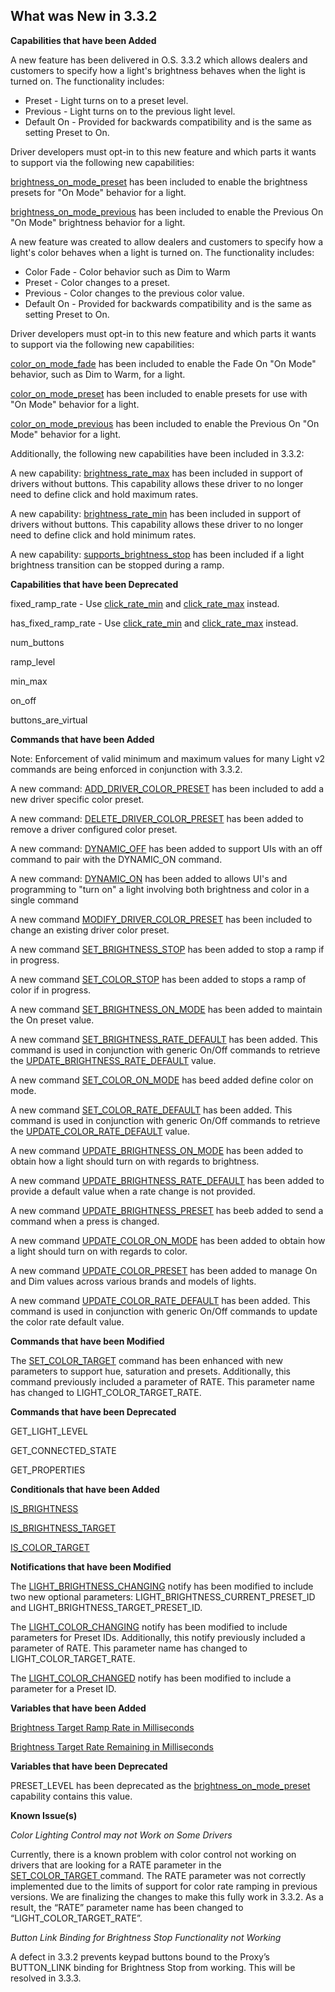 ## What was New in 3.3.2

**Capabilities that have been Added**

A new feature has been delivered in O.S. 3.3.2 which allows dealers and customers to specify how a light's brightness behaves when the light is turned on. The functionality includes:

- Preset - Light turns on to a preset level.
- Previous - Light turns on to the previous light level.
- Default On - Provided for backwards compatibility and is the same as setting Preset to On.

Driver developers must opt-in to this new feature and which parts it wants to support via the following new capabilities:

[brightness\_on\_mode\_preset][1] has been included to enable the brightness presets for "On Mode" behavior for a light.

[brightness\_on\_mode\_previous][2] has been included to enable the Previous On "On Mode" brightness  behavior for a light.

A new feature was created to allow dealers and customers to specify how a light's color behaves when a light is turned on. The functionality includes:

- Color Fade - Color behavior such as Dim to Warm
- Preset - Color changes to a preset.
- Previous - Color changes to the previous color value.
- Default On - Provided for backwards compatibility and is the same as setting Preset to On.

Driver developers must opt-in to this new feature and which parts it wants to support via the following new capabilities:

[color\_on\_mode\_fade][3] has been included to enable the Fade On "On Mode" behavior, such as Dim to Warm, for a light.

[color\_on\_mode\_preset][4] has been included to enable presets for use with "On Mode" behavior for a light.

[color\_on\_mode\_previous][5] has been included to enable the Previous On "On Mode" behavior for a light.

Additionally,  the following new capabilities have been included in 3.3.2:

A new capability: [brightness\_rate\_max][6] has been included in support of drivers without buttons. This capability allows these driver to no longer need to define click and hold maximum rates.

A new capability: [brightness\_rate\_min][7] has been included in support of drivers without buttons. This capability allows these driver to no longer need to define click and hold minimum rates.

A new capability: [supports\_brightness\_stop][8] has been included if a light brightness transition can be stopped during a ramp.


**Capabilities that have been Deprecated**

fixed\_ramp\_rate - Use [click\_rate\_min][9] and [click\_rate\_max][10] instead.

has\_fixed\_ramp\_rate - Use [click\_rate\_min][11] and [click\_rate\_max][12] instead.

num\_buttons

ramp\_level

min\_max

on\_off

buttons\_are\_virtual


**Commands that have been Added**

Note: Enforcement of valid minimum and maximum values for many Light v2 commands are being enforced in conjunction with 3.3.2.

A new command: [ADD\_DRIVER\_COLOR\_PRESET][13] has been included to add a new driver specific color preset.

A new command: [DELETE\_DRIVER\_COLOR\_PRESET][14] has been added to remove a driver configured color preset.

A new command: [DYNAMIC\_OFF][15] has been added to support UIs with an off command to pair with the DYNAMIC\_ON command.

A new command: [DYNAMIC\_ON][16] has been added to allows UI's and programming to "turn on" a light involving both brightness and color in a single command

A new command [MODIFY\_DRIVER\_COLOR\_PRESET][17] has been included to change an existing driver color preset.

A new command [SET\_BRIGHTNESS\_STOP][18] has been added to stop a ramp if in progress.

A new command [SET\_COLOR\_STOP][19] has been added to stops a ramp of color if in progress.

A new command [SET\_BRIGHTNESS\_ON\_MODE][20] has been added to maintain the On preset value.

A new command [SET\_BRIGHTNESS\_RATE\_DEFAULT][21] has been added. This command is used in conjunction with generic On/Off commands to retrieve the [UPDATE\_BRIGHTNESS\_RATE\_DEFAULT][22] value.

A new command [SET\_COLOR\_ON\_MODE][23]  has beed added define color on mode.

A new command [SET\_COLOR\_RATE\_DEFAULT][24] has been added. This command is used in conjunction with generic On/Off commands to retrieve the [UPDATE\_COLOR\_RATE\_DEFAULT][25] value.

A new command [UPDATE\_BRIGHTNESS\_ON\_MODE][26] has been added to obtain how a light should turn on with regards to brightness.

A new command [UPDATE\_BRIGHTNESS\_RATE\_DEFAULT][27] has been added to provide a default value when a rate change is not provided.

A new command [UPDATE\_BRIGHTNESS\_PRESET][28] has beeb added to send a command when a press is changed.

A new command [UPDATE\_COLOR\_ON\_MODE][29] has been added to obtain how a light should turn on with regards to color.

A new command [UPDATE\_COLOR\_PRESET][30] has been added to manage On and Dim values across various brands and models of lights.

A new command [UPDATE\_COLOR\_RATE\_DEFAULT][31] has been added. This command is used in conjunction with generic On/Off commands to update the color rate default value.



**Commands that have been Modified**

The [SET\_COLOR\_TARGET][32] command has been enhanced with new parameters to support hue, saturation and presets. Additionally, this command previously included a parameter of RATE. This parameter name has changed to LIGHT\_COLOR\_TARGET\_RATE.


**Commands that have been Deprecated**

GET\_LIGHT\_LEVEL

GET\_CONNECTED\_STATE

GET\_PROPERTIES


**Conditionals that have been Added**

[IS\_BRIGHTNESS][33]

[IS\_BRIGHTNESS\_TARGET][34]

[IS\_COLOR\_TARGET][35]


**Notifications that have been Modified**

The [LIGHT\_BRIGHTNESS\_CHANGING][36] notify has been modified to include two new optional parameters: LIGHT\_BRIGHTNESS\_CURRENT\_PRESET\_ID and LIGHT\_BRIGHTNESS\_TARGET\_PRESET\_ID.

The [LIGHT\_COLOR\_CHANGING][37] notify has been modified to include parameters for Preset IDs. Additionally, this notify previously included a parameter of RATE. This parameter name has changed to LIGHT\_COLOR\_TARGET\_RATE.


The [LIGHT\_COLOR\_CHANGED][38] notify has been modified to include a parameter for a Preset ID.


**Variables that have been Added**

[Brightness Target Ramp Rate in Milliseconds][39]

[Brightness Target Rate Remaining in Milliseconds][40]


**Variables that have been Deprecated**

PRESET\_LEVEL has been deprecated as the [brightness\_on\_mode\_preset][41] capability contains this value.

**Known Issue(s)**

_Color Lighting Control may not Work on Some Drivers_

Currently, there is a known problem with color control not working on drivers that are looking for a RATE parameter in the [SET\_COLOR\_TARGET ][42]command. The RATE parameter was not correctly implemented due to the limits of support for color rate ramping in previous versions. We are finalizing the changes to make this fully work in 3.3.2. As a result, the “RATE” parameter name has been changed to “LIGHT\_COLOR\_TARGET\_RATE”.


_Button Link Binding for Brightness Stop Functionality not Working_

A defect in 3.3.2 prevents keypad buttons bound to the Proxy’s BUTTON\_LINK binding for Brightness Stop from working. This will be resolved in 3.3.3.

[1]:	https://snap-one.github.io/docs-driverworks-proxyprotocol-lightv2/#light-v2-capabilities-brightness_on-mode_preset
[2]:	https://snap-one.github.io/docs-driverworks-proxyprotocol-lightv2/#light-v2-capabilities-brightness_on_mode_previous
[3]:	https://snap-one.github.io/docs-driverworks-proxyprotocol-lightv2/#light-v2-capabilities-color_on_mode_fade
[4]:	https://snap-one.github.io/docs-driverworks-proxyprotocol-lightv2/#light-v2-capabilities-color_on_mode_preset
[5]:	https://snap-one.github.io/docs-driverworks-proxyprotocol-lightv2/#light-v2-capabilities-color_on_mode_previous
[6]:	https://snap-one.github.io/docs-driverworks-proxyprotocol-lightv2/#light-v2-capabilities-brightness_rate_max
[7]:	https://snap-one.github.io/docs-driverworks-proxyprotocol-lightv2/#light-v2-capabilities-brightness_rate_min
[8]:	https://snap-one.github.io/docs-driverworks-proxyprotocol-lightv2/#light-v2-capabilities-supports_brightness_stop
[9]:	https://snap-one.github.io/docs-driverworks-proxyprotocol-lightv2/#light-v2-capabilities-color_rate_min
[10]:	https://snap-one.github.io/docs-driverworks-proxyprotocol-lightv2/#light-v2-capabilities-color_rate_max
[11]:	https://snap-one.github.io/docs-driverworks-proxyprotocol-lightv2/#light-v2-capabilities-color_rate_min
[12]:	https://snap-one.github.io/docs-driverworks-proxyprotocol-lightv2/#light-v2-capabilities-color_rate_max
[13]:	https://snap-one.github.io/docs-driverworks-proxyprotocol-lightv2/#light-v2-commands-add_driver_color_preset
[14]:	https://snap-one.github.io/docs-driverworks-proxyprotocol-lightv2/#light-v2-commands-delete_driver_-color_-preset
[15]:	https://snap-one.github.io/docs-driverworks-proxyprotocol-lightv2/#light-v2-commands-dynamic_off
[16]:	https://snap-one.github.io/docs-driverworks-proxyprotocol-lightv2/#light-v2-commands-dynamic_on
[17]:	https://snap-one.github.io/docs-driverworks-proxyprotocol-lightv2/#light-v2-commands-modify_driver_color_preset
[18]:	https://snap-one.github.io/docs-driverworks-proxyprotocol-lightv2/#light-v2-commands-set_brightness_stop
[19]:	https://snap-one.github.io/docs-driverworks-proxyprotocol-lightv2/#light-v2-commands-set_color_stop
[20]:	https://snap-one.github.io/docs-driverworks-proxyprotocol-lightv2/#light-v2-commands-set_brightness_on_mode
[21]:	https://snap-one.github.io/docs-driverworks-proxyprotocol/#light-v2-commands-set_brightness_rate_default
[22]:	https://snap-one.github.io/docs-driverworks-proxyprotocol-lightv2/#light-v2-commands-set_brightness_rate_default
[23]:	https://snap-one.github.io/docs-driverworks-proxyprotocol-lightv2/#light-v2-commands-set_color_on_mode
[24]:	https://snap-one.github.io/docs-driverworks-proxyprotocol-lightv2/#light-v2-commands-set_color_rate_default
[25]:	https://snap-one.github.io/docs-driverworks-proxyprotocol-lightv2/#light-v2-commands-update_color_rate_default
[26]:	https://snap-one.github.io/docs-driverworks-proxyprotocol-lightv2/#light-v2-commands-update_brightness_on_mode
[27]:	https://snap-one.github.io/docs-driverworks-proxyprotocol-lightv2/#light-v2-commands-update_brightness_rate_default
[28]:	https://snap-one.github.io/docs-driverworks-proxyprotocol-lightv2/#light-v2-commands-update_brightness_preset
[29]:	https://snap-one.github.io/docs-driverworks-proxyprotocol-lightv2/#light-v2-commands-update_color_on_mode
[30]:	https://snap-one.github.io/docs-driverworks-proxyprotocol/#light-v2-commands-update_color_preset
[31]:	https://snap-one.github.io/docs-driverworks-proxyprotocol-lightv2/#light-v2-commands-update_color_rate_default
[32]:	https://snap-one.github.io/docs-driverworks-proxyprotocol-lightv2/#light-v2-commands-set_color_target
[33]:	https://snap-one.github.io/docs-driverworks-proxyprotocol-lightv2/#light-v2-conditionals
[34]:	https://snap-one.github.io/docs-driverworks-proxyprotocol-lightv2/#light-v2-conditionals
[35]:	https://snap-one.github.io/docs-driverworks-proxyprotocol-lightv2/#light-v2-conditionals
[36]:	https://snap-one.github.io/docs-driverworks-proxyprotocol-lightv2/#light-v2-protocol-notifications-light_brightness_changing
[37]:	https://snap-one.github.io/docs-driverworks-proxyprotocol-lightv2/#light-v2-protocol-notifications-light_color_changing
[38]:	https://snap-one.github.io/docs-driverworks-proxyprotocol-lightv2/#light-v2-protocol-notifications-light_color_changed
[39]:	https://snap-one.github.io/docs-driverworks-proxyprotocol-lightv2/#light-v2-variables
[40]:	https://snap-one.github.io/docs-driverworks-proxyprotocol-lightv2/#light-v2-variables
[41]:	https://snap-one.github.io/docs-driverworks-proxyprotocol-lightv2/#light-v2-capabilities-brightness_on-mode_preset
[42]:	https://snap-one.github.io/docs-driverworks-proxyprotocol-lightv2/#light-v2-commands-set_color_target